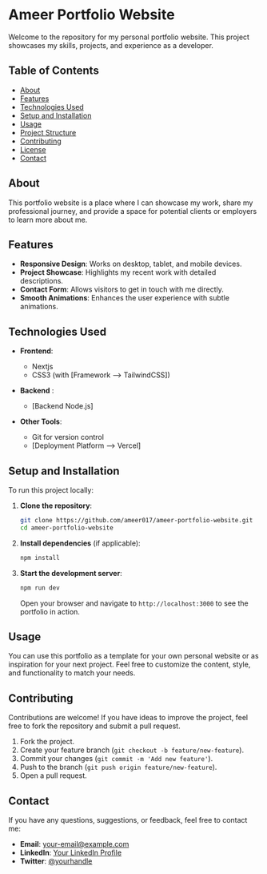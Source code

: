# Ameer Portfolio Website

Welcome to the repository for my personal portfolio website. This project showcases my skills, projects, and experience as a developer.


## Table of Contents

- [About](#about)
- [Features](#features)
- [Technologies Used](#technologies-used)
- [Setup and Installation](#setup-and-installation)
- [Usage](#usage)
- [Project Structure](#project-structure)
- [Contributing](#contributing)
- [License](#license)
- [Contact](#contact)

## About

This portfolio website is a place where I can showcase my work, share my professional journey, and provide a space for potential clients or employers to learn more about me.

## Features

- **Responsive Design**: Works on desktop, tablet, and mobile devices.
- **Project Showcase**: Highlights my recent work with detailed descriptions.
- **Contact Form**: Allows visitors to get in touch with me directly.
- **Smooth Animations**: Enhances the user experience with subtle animations.

## Technologies Used

- **Frontend**:
  - Nextjs
  - CSS3 (with [Framework --> TailwindCSS])

- **Backend** :
  - [Backend Node.js]

- **Other Tools**:
  - Git for version control
  - [Deployment Platform --> Vercel]

## Setup and Installation

To run this project locally:

1. **Clone the repository**:

    ```bash
    git clone https://github.com/ameer017/ameer-portfolio-website.git
    cd ameer-portfolio-website
    ```

2. **Install dependencies** (if applicable):

    ```bash
    npm install
    ```

3. **Start the development server**:

    ```bash
    npm run dev
    ```

    Open your browser and navigate to `http://localhost:3000` to see the portfolio in action.

## Usage

You can use this portfolio as a template for your own personal website or as inspiration for your next project. Feel free to customize the content, style, and functionality to match your needs.


## Contributing

Contributions are welcome! If you have ideas to improve the project, feel free to fork the repository and submit a pull request.

1. Fork the project.
2. Create your feature branch (`git checkout -b feature/new-feature`).
3. Commit your changes (`git commit -m 'Add new feature'`).
4. Push to the branch (`git push origin feature/new-feature`).
5. Open a pull request.


## Contact

If you have any questions, suggestions, or feedback, feel free to contact me:

- **Email**: [your-email@example.com](mailto:rajiabdullahi907@gmail.com)
- **LinkedIn**: [Your LinkedIn Profile](https://www.linkedin.com/in/ameer98)
- **Twitter**: [@yourhandle](https://twitter.com/alAmeer170)


